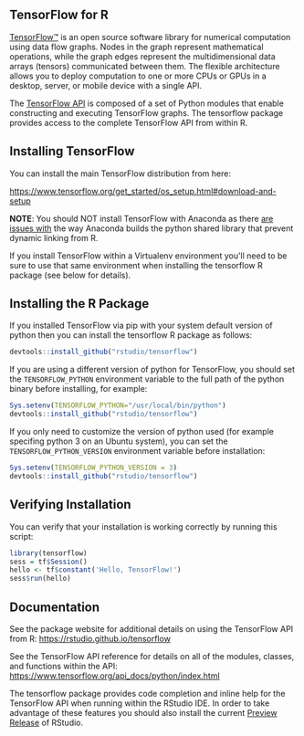 
## TensorFlow for R

[TensorFlow™](https://tensorflow.org) is an open source software library for numerical computation using data flow graphs. Nodes in the graph represent mathematical operations, while the graph edges represent the multidimensional data arrays (tensors) communicated between them. The flexible architecture allows you to deploy computation to one or more CPUs or GPUs in a desktop, server, or mobile device with a single API. 

The [TensorFlow API](https://www.tensorflow.org/api_docs/python/index.html) is composed of a set of Python modules that enable constructing and executing TensorFlow graphs. The tensorflow package provides access to the complete TensorFlow API from within R. 

## Installing TensorFlow

You can install the main TensorFlow distribution from here:

<https://www.tensorflow.org/get_started/os_setup.html#download-and-setup>

**NOTE**: You should NOT install TensorFlow with Anaconda as there [are issues with](https://github.com/ContinuumIO/anaconda-issues/issues/498) the way Anaconda builds the python shared library that prevent dynamic linking from R.

If you install TensorFlow within a Virtualenv environment you'll need to be sure to use that same environment when installing the tensorflow R package (see below for details).

## Installing the R Package

If you installed TensorFlow via pip with your system default version of python then you can install the tensorflow R package as follows:

```r
devtools::install_github("rstudio/tensorflow")
```

If you are using a different version of python for TensorFlow, you should set the `TENSORFLOW_PYTHON` environment variable to the full path of the python binary before installing, for example:

```r
Sys.setenv(TENSORFLOW_PYTHON="/usr/local/bin/python")
devtools::install_github("rstudio/tensorflow")
```

If you only need to customize the version of python used (for example specifing python 3 on an Ubuntu system), you can set the `TENSORFLOW_PYTHON_VERSION` environment variable before installation:

```r
Sys.setenv(TENSORFLOW_PYTHON_VERSION = 3)
devtools::install_github("rstudio/tensorflow")
```

## Verifying Installation

You can verify that your installation is working correctly by running this script:

```r
library(tensorflow)
sess = tf$Session()
hello <- tf$constant('Hello, TensorFlow!')
sess$run(hello)
```

## Documentation

See the package website for additional details on using the TensorFlow API from R: <https://rstudio.github.io/tensorflow>

See the TensorFlow API reference for details on all of the modules, classes, and functions within the API: <https://www.tensorflow.org/api_docs/python/index.html>

The tensorflow package provides code completion and inline help for the TensorFlow API when running within the RStudio IDE. In order to take advantage of these features you should also install the current [Preview Release](https://www.rstudio.com/products/rstudio/download/preview/) of RStudio.




